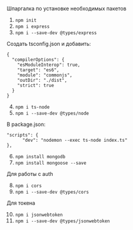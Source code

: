 Шпаргалка по установке необходимых пакетов

1. `npm init`
2. `npm i express`
3. `npm i --save-dev @types/express`

Создать tsconfig.json и добавить:

```
{
  "compilerOptions": {
    "esModuleInterop": true,
    "target": "es6",
    "module": "commonjs",
    "outDir": "./dist",
    "strict": true
  }
}
```

4. `npm i ts-node`
5. `npm i --save-dev @types/node`

В package.json: 

```
"scripts": {
      "dev": "nodemon --exec ts-node index.ts"
},
```

6. `npm install mongodb`
7. `npm install mongoose --save`

Для работы с auth

8. `npm i cors`
9. `npm i --save-dev @types/cors`

Для токена

10. `npm i jsonwebtoken`
11. `npm i --save-dev @types/jsonwebtoken`
